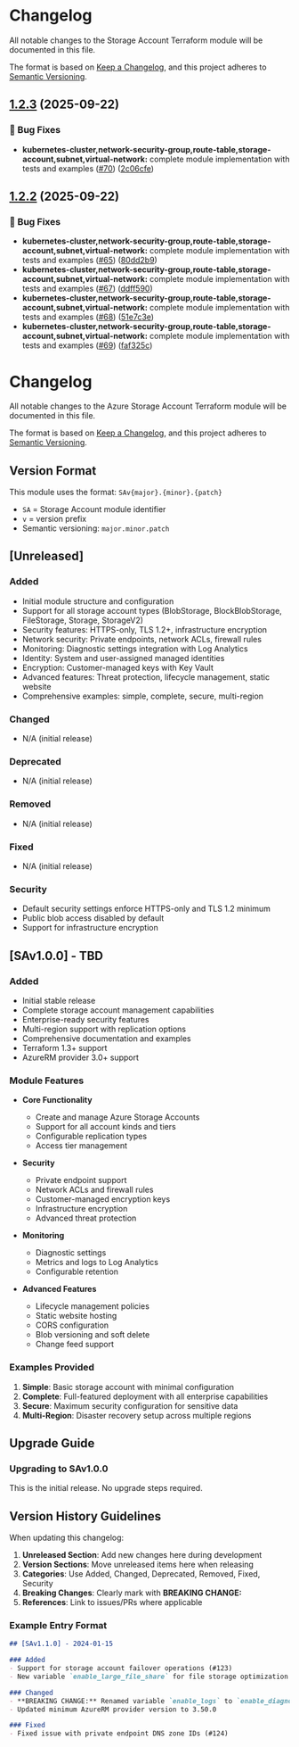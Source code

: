# Changelog

All notable changes to the Storage Account Terraform module will be documented in this file.

The format is based on [Keep a Changelog](https://keepachangelog.com/en/1.0.0/),
and this project adheres to [Semantic Versioning](https://semver.org/spec/v2.0.0.html).

## [1.2.3](https://github.com/PatrykIti/azurerm-terraform-modules/compare/SAv1.2.2...SAv1.2.3) (2025-09-22)

### 🐛 Bug Fixes

* **kubernetes-cluster,network-security-group,route-table,storage-account,subnet,virtual-network:** complete module implementation with tests and examples ([#70](https://github.com/PatrykIti/azurerm-terraform-modules/issues/70)) ([2c06cfe](https://github.com/PatrykIti/azurerm-terraform-modules/commit/2c06cfecb8b8cf13951016c52cbb74cf4dc871ca))

## [1.2.2](https://github.com/PatrykIti/azurerm-terraform-modules/compare/SAv1.2.1...SAv1.2.2) (2025-09-22)

### 🐛 Bug Fixes

* **kubernetes-cluster,network-security-group,route-table,storage-account,subnet,virtual-network:** complete module implementation with tests and examples ([#65](https://github.com/PatrykIti/azurerm-terraform-modules/issues/65)) ([80dd2b9](https://github.com/PatrykIti/azurerm-terraform-modules/commit/80dd2b956a2ff8d970ea14ab1bd823234c22ea4a))
* **kubernetes-cluster,network-security-group,route-table,storage-account,subnet,virtual-network:** complete module implementation with tests and examples ([#67](https://github.com/PatrykIti/azurerm-terraform-modules/issues/67)) ([ddff590](https://github.com/PatrykIti/azurerm-terraform-modules/commit/ddff59038ed839e6ec5d0c538764c2b6fa56204c))
* **kubernetes-cluster,network-security-group,route-table,storage-account,subnet,virtual-network:** complete module implementation with tests and examples ([#68](https://github.com/PatrykIti/azurerm-terraform-modules/issues/68)) ([51e7c3e](https://github.com/PatrykIti/azurerm-terraform-modules/commit/51e7c3e7c3226b16fe499579a65a5d585f4752b3))
* **kubernetes-cluster,network-security-group,route-table,storage-account,subnet,virtual-network:** complete module implementation with tests and examples ([#69](https://github.com/PatrykIti/azurerm-terraform-modules/issues/69)) ([faf325c](https://github.com/PatrykIti/azurerm-terraform-modules/commit/faf325c0e00da3ac745efa5e664bf40c305420e1))

# Changelog

All notable changes to the Azure Storage Account Terraform module will be documented in this file.

The format is based on [Keep a Changelog](https://keepachangelog.com/en/1.0.0/),
and this project adheres to [Semantic Versioning](https://semver.org/spec/v2.0.0.html).

## Version Format

This module uses the format: `SAv{major}.{minor}.{patch}`
- `SA` = Storage Account module identifier
- `v` = version prefix
- Semantic versioning: `major.minor.patch`

## [Unreleased]

### Added
- Initial module structure and configuration
- Support for all storage account types (BlobStorage, BlockBlobStorage, FileStorage, Storage, StorageV2)
- Security features: HTTPS-only, TLS 1.2+, infrastructure encryption
- Network security: Private endpoints, network ACLs, firewall rules
- Monitoring: Diagnostic settings integration with Log Analytics
- Identity: System and user-assigned managed identities
- Encryption: Customer-managed keys with Key Vault
- Advanced features: Threat protection, lifecycle management, static website
- Comprehensive examples: simple, complete, secure, multi-region

### Changed
- N/A (initial release)

### Deprecated
- N/A (initial release)

### Removed
- N/A (initial release)

### Fixed
- N/A (initial release)

### Security
- Default security settings enforce HTTPS-only and TLS 1.2 minimum
- Public blob access disabled by default
- Support for infrastructure encryption

## [SAv1.0.0] - TBD

### Added
- Initial stable release
- Complete storage account management capabilities
- Enterprise-ready security features
- Multi-region support with replication options
- Comprehensive documentation and examples
- Terraform 1.3+ support
- AzureRM provider 3.0+ support

### Module Features
- **Core Functionality**
  - Create and manage Azure Storage Accounts
  - Support for all account kinds and tiers
  - Configurable replication types
  - Access tier management

- **Security**
  - Private endpoint support
  - Network ACLs and firewall rules
  - Customer-managed encryption keys
  - Infrastructure encryption
  - Advanced threat protection

- **Monitoring**
  - Diagnostic settings
  - Metrics and logs to Log Analytics
  - Configurable retention

- **Advanced Features**
  - Lifecycle management policies
  - Static website hosting
  - CORS configuration
  - Blob versioning and soft delete
  - Change feed support

### Examples Provided
1. **Simple**: Basic storage account with minimal configuration
2. **Complete**: Full-featured deployment with all enterprise capabilities
3. **Secure**: Maximum security configuration for sensitive data
4. **Multi-Region**: Disaster recovery setup across multiple regions

## Upgrade Guide

### Upgrading to SAv1.0.0
This is the initial release. No upgrade steps required.

## Version History Guidelines

When updating this changelog:

1. **Unreleased Section**: Add new changes here during development
2. **Version Sections**: Move unreleased items here when releasing
3. **Categories**: Use Added, Changed, Deprecated, Removed, Fixed, Security
4. **Breaking Changes**: Clearly mark with **BREAKING CHANGE:**
5. **References**: Link to issues/PRs where applicable

### Example Entry Format
```markdown
## [SAv1.1.0] - 2024-01-15

### Added
- Support for storage account failover operations (#123)
- New variable `enable_large_file_share` for file storage optimization

### Changed
- **BREAKING CHANGE:** Renamed variable `enable_logs` to `enable_diagnostic_settings` (#125)
- Updated minimum AzureRM provider version to 3.50.0

### Fixed
- Fixed issue with private endpoint DNS zone IDs (#124)
```
